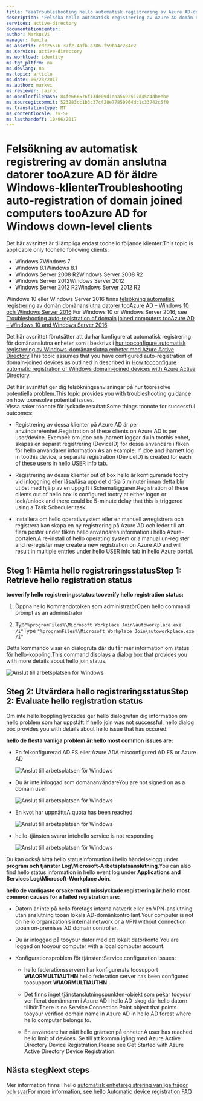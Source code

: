 ```yaml
---
title: "aaaTroubleshooting hello automatisk registrering av Azure AD-domän domänanslutna datorer för klienter med äldre Windows | Microsoft Docs"
description: "Felsöka hello automatisk registrering av Azure AD-domän domänanslutna datorer för äldre Windows-klienter."
services: active-directory
documentationcenter: 
author: MarkusVi
manager: femila
ms.assetid: cdc25576-37f2-4afb-a786-f59ba4c284c2
ms.service: active-directory
ms.workload: identity
ms.tgt_pltfrm: na
ms.devlang: na
ms.topic: article
ms.date: 06/23/2017
ms.author: markvi
ms.reviewer: jairoc
ms.openlocfilehash: 84fe666576f13de09d1eaa5692517d45a4dbeebe
ms.sourcegitcommit: 523283cc1b3c37c428e77850964dc1c33742c5f0
ms.translationtype: MT
ms.contentlocale: sv-SE
ms.lasthandoff: 10/06/2017
---
```

# <a name="troubleshooting-auto-registration-of-domain-joined-computers-tooazure-ad-for-windows-down-level-clients"></a><span data-ttu-id="baffc-103">Felsökning av automatisk registrering av domän anslutna datorer tooAzure AD för äldre Windows-klienter</span><span class="sxs-lookup"><span data-stu-id="baffc-103">Troubleshooting auto-registration of domain joined computers tooAzure AD for Windows down-level clients</span></span> 

<span data-ttu-id="baffc-104">Det här avsnittet är tillämpliga endast toohello följande klienter:</span><span class="sxs-lookup"><span data-stu-id="baffc-104">This topic is applicable only toohello following clients:</span></span> 

- <span data-ttu-id="baffc-105">Windows 7</span><span class="sxs-lookup"><span data-stu-id="baffc-105">Windows 7</span></span> 
- <span data-ttu-id="baffc-106">Windows 8.1</span><span class="sxs-lookup"><span data-stu-id="baffc-106">Windows 8.1</span></span> 
- <span data-ttu-id="baffc-107">Windows Server 2008 R2</span><span class="sxs-lookup"><span data-stu-id="baffc-107">Windows Server 2008 R2</span></span> 
- <span data-ttu-id="baffc-108">Windows Server 2012</span><span class="sxs-lookup"><span data-stu-id="baffc-108">Windows Server 2012</span></span> 
- <span data-ttu-id="baffc-109">Windows Server 2012 R2</span><span class="sxs-lookup"><span data-stu-id="baffc-109">Windows Server 2012 R2</span></span> 
 

<span data-ttu-id="baffc-110">Windows 10 eller Windows Server 2016 finns [felsökning automatisk registrering av domän domänanslutna datorer tooAzure AD – Windows 10 och Windows Server 2016](active-directory-device-registration-troubleshoot-windows.md).</span><span class="sxs-lookup"><span data-stu-id="baffc-110">For Windows 10 or Windows Server 2016, see [Troubleshooting auto-registration of domain joined computers tooAzure AD – Windows 10 and Windows Server 2016](active-directory-device-registration-troubleshoot-windows.md).</span></span>

<span data-ttu-id="baffc-111">Det här avsnittet förutsätter att du har konfigurerat automatisk registrering för domänanslutna enheter som i beskrivs i [hur tooconfigure automatisk registrering av Windows-domänanslutna enheter med Azure Active Directory](active-directory-device-registration-get-started.md).</span><span class="sxs-lookup"><span data-stu-id="baffc-111">This topic assumes that you have configured auto-registration of domain-joined devices as outlined in described in [How tooconfigure automatic registration of Windows domain-joined devices with Azure Active Directory](active-directory-device-registration-get-started.md).</span></span>
 
<span data-ttu-id="baffc-112">Det här avsnittet ger dig felsökningsanvisningar på hur tooresolve potentiella problem.</span><span class="sxs-lookup"><span data-stu-id="baffc-112">This topic provides you with troubleshooting guidance on how tooresolve potential issues.</span></span>  
<span data-ttu-id="baffc-113">Vissa saker toonote för lyckade resultat:</span><span class="sxs-lookup"><span data-stu-id="baffc-113">Some things toonote for successful outcomes:</span></span> 

- <span data-ttu-id="baffc-114">Registrering av dessa klienter på Azure AD är per användare/enhet.</span><span class="sxs-lookup"><span data-stu-id="baffc-114">Registration of these clients on Azure AD is per user/device.</span></span> <span data-ttu-id="baffc-115">Exempel: om jdoe och jharnett loggar du in toothis enhet, skapas en separat registrering (DeviceID) för dessa användare i fliken för hello användaren information.</span><span class="sxs-lookup"><span data-stu-id="baffc-115">As an example: If jdoe and jharnett log in toothis device, a separate registration (DeviceID) is created for each of these users in hello USER info tab.</span></span>  

- <span data-ttu-id="baffc-116">Registrering av dessa klienter out of box hello är konfigurerade tootry vid inloggning eller låsa/låsa upp det dröja 5 minuter innan detta blir utlöst med hjälp av en uppgift i Schemaläggaren.</span><span class="sxs-lookup"><span data-stu-id="baffc-116">Registration of these clients out of hello box is configured tootry at either logon or lock/unlock and there could be 5-minute delay that this is triggered using a Task Scheduler task.</span></span> 

- <span data-ttu-id="baffc-117">Installera om hello operativsystem eller en manuell avregistrera och registrera kan skapa en ny registrering på Azure AD och leder till att flera poster under fliken hello användaren information i hello Azure-portalen.</span><span class="sxs-lookup"><span data-stu-id="baffc-117">A re-install of hello operating system or a manual un-register and re-register may create a new registration on Azure AD and will result in multiple entries under hello USER info tab in hello Azure portal.</span></span> 


## <a name="step-1-retrieve-hello-registration-status"></a><span data-ttu-id="baffc-118">Steg 1: Hämta hello registreringsstatus</span><span class="sxs-lookup"><span data-stu-id="baffc-118">Step 1: Retrieve hello registration status</span></span> 

<span data-ttu-id="baffc-119">**tooverify hello registreringsstatus:**</span><span class="sxs-lookup"><span data-stu-id="baffc-119">**tooverify hello registration status:**</span></span>  

1. <span data-ttu-id="baffc-120">Öppna hello Kommandotolken som administratör</span><span class="sxs-lookup"><span data-stu-id="baffc-120">Open hello command prompt as an administrator</span></span> 

2. <span data-ttu-id="baffc-121">Typ`"%programFiles%\Microsoft Workplace Join\autoworkplace.exe /i"`</span><span class="sxs-lookup"><span data-stu-id="baffc-121">Type `"%programFiles%\Microsoft Workplace Join\autoworkplace.exe /i"`</span></span>

<span data-ttu-id="baffc-122">Detta kommando visar en dialogruta där du får mer information om status för hello-koppling.</span><span class="sxs-lookup"><span data-stu-id="baffc-122">This command displays a dialog box that provides you with more details about hello join status.</span></span>

![Anslut till arbetsplatsen för Windows](./media/active-directory-device-registration-troubleshoot-windows-legacy/01.png)


## <a name="step-2-evaluate-hello-registration-status"></a><span data-ttu-id="baffc-124">Steg 2: Utvärdera hello registreringsstatus</span><span class="sxs-lookup"><span data-stu-id="baffc-124">Step 2: Evaluate hello registration status</span></span> 

<span data-ttu-id="baffc-125">Om inte hello koppling lyckades ger hello dialogrutan dig information om hello problem som har uppstått.</span><span class="sxs-lookup"><span data-stu-id="baffc-125">If hello join was not successful, hello dialog box provides you with details about hello issue that has occured.</span></span>

<span data-ttu-id="baffc-126">**hello de flesta vanliga problem är:**</span><span class="sxs-lookup"><span data-stu-id="baffc-126">**hello most common issues are:**</span></span>

- <span data-ttu-id="baffc-127">En felkonfigurerad AD FS eller Azure AD</span><span class="sxs-lookup"><span data-stu-id="baffc-127">A misconfigured AD FS or Azure AD</span></span>

    ![Anslut till arbetsplatsen för Windows](./media/active-directory-device-registration-troubleshoot-windows-legacy/02.png)

- <span data-ttu-id="baffc-129">Du är inte inloggad som domänanvändare</span><span class="sxs-lookup"><span data-stu-id="baffc-129">You are not signed on as a domain user</span></span>

    ![Anslut till arbetsplatsen för Windows](./media/active-directory-device-registration-troubleshoot-windows-legacy/03.png)

- <span data-ttu-id="baffc-131">En kvot har uppnåtts</span><span class="sxs-lookup"><span data-stu-id="baffc-131">A quota has been reached</span></span>

    ![Anslut till arbetsplatsen för Windows](./media/active-directory-device-registration-troubleshoot-windows-legacy/04.png)

- <span data-ttu-id="baffc-133">hello-tjänsten svarar inte</span><span class="sxs-lookup"><span data-stu-id="baffc-133">hello service is not responding</span></span> 

    ![Anslut till arbetsplatsen för Windows](./media/active-directory-device-registration-troubleshoot-windows-legacy/05.png)

<span data-ttu-id="baffc-135">Du kan också hitta hello statusinformation i hello händelselogg under **program och tjänster Log\Microsoft-Arbetsplatsanslutning**.</span><span class="sxs-lookup"><span data-stu-id="baffc-135">You can also find hello status information in hello event log under **Applications and Services Log\Microsoft-Workplace Join**.</span></span>
  
<span data-ttu-id="baffc-136">**hello de vanligaste orsakerna till misslyckade registrering är:**</span><span class="sxs-lookup"><span data-stu-id="baffc-136">**hello most common causes for a failed registration are:**</span></span> 

- <span data-ttu-id="baffc-137">Datorn är inte på hello företags interna nätverk eller en VPN-anslutning utan anslutning tooan lokala AD-domänkontrollant.</span><span class="sxs-lookup"><span data-stu-id="baffc-137">Your computer is not on hello organization’s internal network or a VPN without connection tooan on-premises AD domain controller.</span></span>

- <span data-ttu-id="baffc-138">Du är inloggad på tooyour dator med ett lokalt datorkonto.</span><span class="sxs-lookup"><span data-stu-id="baffc-138">You are logged on tooyour computer with a local computer account.</span></span> 

- <span data-ttu-id="baffc-139">Konfigurationsproblem för tjänsten:</span><span class="sxs-lookup"><span data-stu-id="baffc-139">Service configuration issues:</span></span> 

  - <span data-ttu-id="baffc-140">hello federationsservern har konfigurerats toosupport **WIAORMULTIAUTHN**.</span><span class="sxs-lookup"><span data-stu-id="baffc-140">hello federation server has been configured toosupport **WIAORMULTIAUTHN**.</span></span> 

  - <span data-ttu-id="baffc-141">Det finns inget tjänstanslutningspunkten-objekt som pekar tooyour verifierat domännamn i Azure AD i hello AD-skog där hello datorn tillhör.</span><span class="sxs-lookup"><span data-stu-id="baffc-141">There is no Service Connection Point object that points tooyour verified domain name in Azure AD in hello AD forest where hello computer belongs to.</span></span>

  - <span data-ttu-id="baffc-142">En användare har nått hello gränsen på enheter.</span><span class="sxs-lookup"><span data-stu-id="baffc-142">A user has reached hello limit of devices.</span></span> <span data-ttu-id="baffc-143">Se till att komma igång med Azure Active Directory Device Registration.</span><span class="sxs-lookup"><span data-stu-id="baffc-143">Please see Get Started with Azure Active Directory Device Registration.</span></span>

## <a name="next-steps"></a><span data-ttu-id="baffc-144">Nästa steg</span><span class="sxs-lookup"><span data-stu-id="baffc-144">Next steps</span></span>

<span data-ttu-id="baffc-145">Mer information finns i hello [automatisk enhetsregistrering vanliga frågor och svar](active-directory-device-registration-faq.md)</span><span class="sxs-lookup"><span data-stu-id="baffc-145">For more information, see hello [Automatic device registration FAQ](active-directory-device-registration-faq.md)</span></span> 
